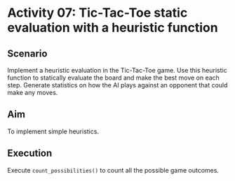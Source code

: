 # Activity 07: Tic-Tac-Toe static evaluation with a heuristic function

## Scenario 

Implement a heuristic evaluation in the Tic-Tac-Toe game. Use this heuristic function to statically evaluate the board and make the best move on each step. Generate statistics on how the AI plays against an opponent that could make any moves. 

## Aim 

​To implement simple heuristics.

## Execution 

Execute `count_possibilities()` to count all the possible game outcomes.